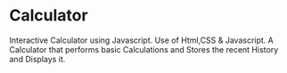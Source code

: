 # Calculator
Interactive Calculator using Javascript.
Use of Html,CSS & Javascript.
A Calculator that performs basic Calculations and Stores the recent History and Displays it.
